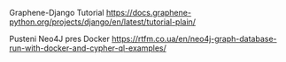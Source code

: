 Graphene-Django Tutorial
https://docs.graphene-python.org/projects/django/en/latest/tutorial-plain/



Pusteni Neo4J pres Docker
https://rtfm.co.ua/en/neo4j-graph-database-run-with-docker-and-cypher-ql-examples/
